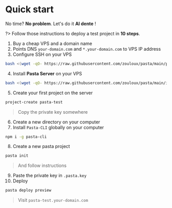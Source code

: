 # Quick start

No time? **No problem**. Let's do it **Al dente** !

?> Follow those instructions to deploy a test project in **10 steps**.

1. Buy a cheap VPS and a domain name
2. Points DNS `your-domain.com` and `*.your-domain.com` to VPS IP address
3. Configure SSH on your VPS
```bash
bash <(wget -qO- https://raw.githubusercontent.com/zouloux/pasta/main/prepare.sh)
```
4. Install **Pasta Server** on your VPS
```bash
bash <(wget -qO- https://raw.githubusercontent.com/zouloux/pasta/main/install.sh)
```
5. Create your first project on the server
```bash
project-create pasta-test
```
> Copy the private key somewhere
6. Create a new directory on your computer
7. Install `Pasta-CLI` globally on your computer
```bash
npm i -g pasta-cli
```
8. Create a new pasta project
```bash
pasta init
```
> And follow instructions
9. Paste the private key in `.pasta.key`
10. Deploy
```bash
pasta deploy preview
```
> Visit `pasta-test.your-domain.com`

